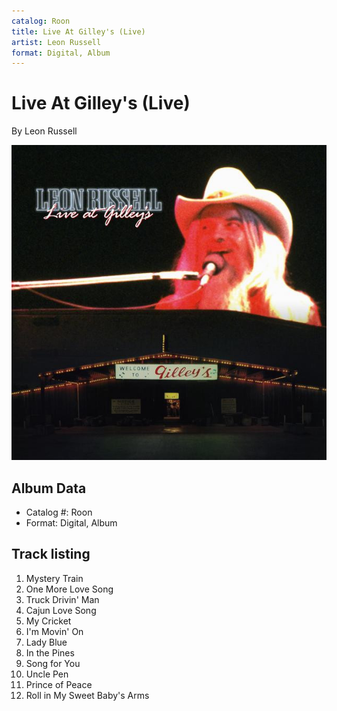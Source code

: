 ```yaml
---
catalog: Roon
title: Live At Gilley's (Live)
artist: Leon Russell
format: Digital, Album
---
```


# Live At Gilley's (Live)

By Leon Russell

![](../../assets/albumcovers/Leon_Russell-Live_At_Gilleys_Live.png)

## Album Data

- Catalog #: Roon
- Format: Digital, Album


## Track listing


1. Mystery Train
2. One More Love Song
3. Truck Drivin' Man
4. Cajun Love Song
5. My Cricket
6. I'm Movin' On
7. Lady Blue
8. In the Pines
9. Song for You
10. Uncle Pen
11. Prince of Peace
12. Roll in My Sweet Baby's Arms


